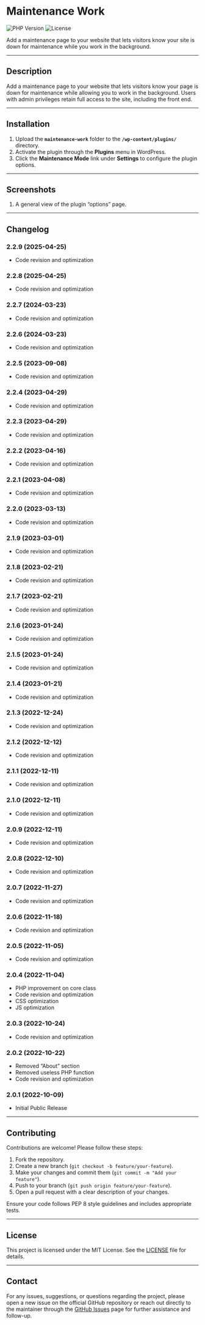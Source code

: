 # Maintenance Work

![PHP Version](https://img.shields.io/badge/php-8.4%2B-blue)
![License](https://img.shields.io/badge/license-MIT-green)

Add a maintenance page to your website that lets visitors know your site is down for maintenance while you work in the background.

* * *

## Description

Add a maintenance page to your website that lets visitors know your page is down for maintenance while allowing you to work in the background. Users with admin privileges retain full access to the site, including the front end.

* * *

## Installation

1. Upload the **`maintenance-work`** folder to the **`/wp-content/plugins/`** directory.  
2. Activate the plugin through the **Plugins** menu in WordPress.  
3. Click the **Maintenance Mode** link under **Settings** to configure the plugin options.

* * *

## Screenshots

1. A general view of the plugin “options” page.

* * *

## Changelog

### 2.2.9 (2025-04-25)

- Code revision and optimization

### 2.2.8 (2025-04-25)

- Code revision and optimization

### 2.2.7 (2024-03-23)

- Code revision and optimization

### 2.2.6 (2024-03-23)

- Code revision and optimization

### 2.2.5 (2023-09-08)

- Code revision and optimization

### 2.2.4 (2023-04-29)

- Code revision and optimization

### 2.2.3 (2023-04-29)

- Code revision and optimization

### 2.2.2 (2023-04-16)

- Code revision and optimization

### 2.2.1 (2023-04-08)

- Code revision and optimization

### 2.2.0 (2023-03-13)

- Code revision and optimization

### 2.1.9 (2023-03-01)

- Code revision and optimization

### 2.1.8 (2023-02-21)

- Code revision and optimization

### 2.1.7 (2023-02-21)

- Code revision and optimization

### 2.1.6 (2023-01-24)

- Code revision and optimization

### 2.1.5 (2023-01-24)

- Code revision and optimization

### 2.1.4 (2023-01-21)

- Code revision and optimization

### 2.1.3 (2022-12-24)

- Code revision and optimization

### 2.1.2 (2022-12-12)

- Code revision and optimization

### 2.1.1 (2022-12-11)

- Code revision and optimization

### 2.1.0 (2022-12-11)

- Code revision and optimization

### 2.0.9 (2022-12-11)

- Code revision and optimization

### 2.0.8 (2022-12-10)

- Code revision and optimization

### 2.0.7 (2022-11-27)

- Code revision and optimization

### 2.0.6 (2022-11-18)

- Code revision and optimization

### 2.0.5 (2022-11-05)

- Code revision and optimization

### 2.0.4 (2022-11-04)

- PHP improvement on core class  
- Code revision and optimization  
- CSS optimization  
- JS optimization

### 2.0.3 (2022-10-24)

- Code revision and optimization

### 2.0.2 (2022-10-22)

- Removed “About” section  
- Removed useless PHP function  
- Code revision and optimization

### 2.0.1 (2022-10-09)

- Initial Public Release

* * *

## Contributing

Contributions are welcome! Please follow these steps:

1. Fork the repository.
2. Create a new branch (`git checkout -b feature/your-feature`).
3. Make your changes and commit them (`git commit -m "Add your feature"`).
4. Push to your branch (`git push origin feature/your-feature`).
5. Open a pull request with a clear description of your changes.

Ensure your code follows PEP 8 style guidelines and includes appropriate tests.

* * *

## License

This project is licensed under the MIT License. See the [LICENSE](LICENSE) file for details.

* * *

## Contact

For any issues, suggestions, or questions regarding the project, please open a new issue on the official GitHub repository or reach out directly to the maintainer through the [GitHub Issues](issues) page for further assistance and follow-up.
